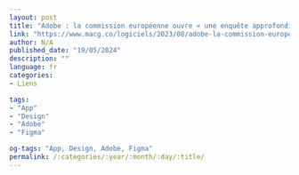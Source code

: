```yaml
---
layout: post
title: "Adobe : la commission européenne ouvre « une enquête approfondie » sur l’acquisition de figma"
link: "https://www.macg.co/logiciels/2023/08/adobe-la-commission-europeenne-ouvre-une-enquete-approfondie-sur-lacquisition-de-figma-138609"
author: N/A
published_date: "19/05/2024"
description: ""
language: fr
categories:
- Liens

tags:
- "App"
- "Design"
- "Adobe"
- "Figma"

og-tags: "App, Design, Adobe, Figma"
permalink: /:categories/:year/:month/:day/:title/
---
```

